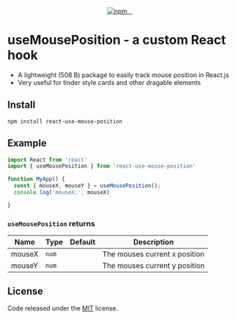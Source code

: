 <div align="center">
  <a href="https://www.npmjs.com/package/react-use-mouse-position">
    <img alt="npm" src="https://badgen.net/npm/v/react-use-mouse-position?color=2c139f" />
  </a>
  <a href="https://www.npmjs.com/package/react-use-mouse-position">
    <img alt="" src="https://badgen.net/npm/dt/react-use-mouse-position?color=2c139f" />
  </a>
  <a href="https://bundlephobia.com/result?p=react-use-mouse-position">
    <img alt="" src="https://badgen.net/bundlephobia/min/react-use-mouse-position?color=2c139f" />
  </a>
   <a href="https://github.com/hxf31891/react-use-mouse-position">
    <img alt="" src="https://badgen.net/github/license/react-use-mouse-position/react-use-mouse-position?color=2c139f" />
  </a>
</div>

# useMousePosition - a custom React hook
- A lightweight (508 B) package to easily track mouse position in React.js
- Very useful for tinder style cards and other dragable elements

## Install
`npm install react-use-mouse-position`

## Example 
```js
import React from 'react'
import { useMousePosition } from 'react-use-mouse-position'

function MyApp() {
  const { mouseX, mouseY } = useMousePosition();
  console.log('mouseX:', mouseX) 

}
```

### `useMousePosition` returns

| Name             | Type         | Default   | Description                                                                      |
| ---------------- | ------------ | --------- | -------------------------------------------------------------------------------- |
| mouseX           | `num`        |           | The mouses current x position                                                    |
| mouseY           | `num`        |           | The mouses current y position                                                    |

## License

Code released under the [MIT](https://github.com/hxf31891/react-use-mouse-position/blob/main/LICENSE) license.
